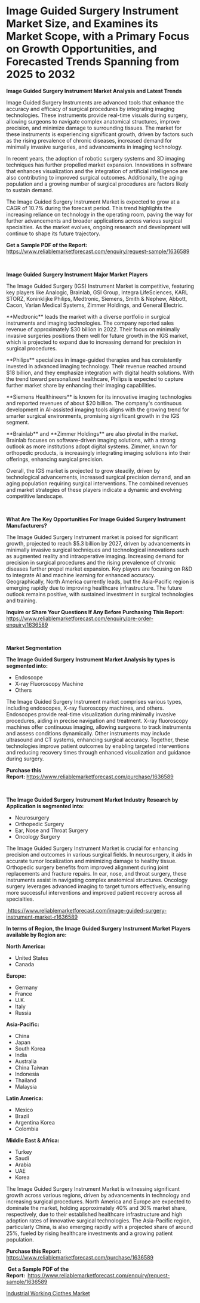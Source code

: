 <p><h1>Image Guided Surgery Instrument Market Size, and Examines its Market Scope, with a Primary Focus on Growth Opportunities, and Forecasted Trends Spanning from 2025 to 2032</h1></p><p><strong>Image Guided Surgery Instrument Market Analysis and Latest Trends</strong></p>
<p><p>Image Guided Surgery Instruments are advanced tools that enhance the accuracy and efficacy of surgical procedures by integrating imaging technologies. These instruments provide real-time visuals during surgery, allowing surgeons to navigate complex anatomical structures, improve precision, and minimize damage to surrounding tissues. The market for these instruments is experiencing significant growth, driven by factors such as the rising prevalence of chronic diseases, increased demand for minimally invasive surgeries, and advancements in imaging technology.</p><p>In recent years, the adoption of robotic surgery systems and 3D imaging techniques has further propelled market expansion. Innovations in software that enhances visualization and the integration of artificial intelligence are also contributing to improved surgical outcomes. Additionally, the aging population and a growing number of surgical procedures are factors likely to sustain demand.</p><p>The Image Guided Surgery Instrument Market is expected to grow at a CAGR of 10.7% during the forecast period. This trend highlights the increasing reliance on technology in the operating room, paving the way for further advancements and broader applications across various surgical specialties. As the market evolves, ongoing research and development will continue to shape its future trajectory.</p></p>
<p><strong>Get a Sample PDF of the Report:&nbsp;</strong> <a href="https://www.reliablemarketforecast.com/enquiry/request-sample/1636589?utm_campaign=3386&utm_medium=2&utm_source=Github&utm_content=ia&utm_term=23032025&utm_id=image-guided-surgery-instrument">https://www.reliablemarketforecast.com/enquiry/request-sample/1636589</a></p>
<p>&nbsp;</p>
<p><strong>Image Guided Surgery Instrument Major Market Players</strong></p>
<p><p>The Image Guided Surgery (IGS) Instrument Market is competitive, featuring key players like Analogic, Brainlab, GSI Group, Integra LifeSciences, KARL STORZ, Koninklijke Philips, Medtronic, Siemens, Smith & Nephew, Abbott, Cacon, Varian Medical Systems, Zimmer Holdings, and General Electric.</p><p>**Medtronic** leads the market with a diverse portfolio in surgical instruments and imaging technologies. The company reported sales revenue of approximately $30 billion in 2022. Their focus on minimally invasive surgeries positions them well for future growth in the IGS market, which is projected to expand due to increasing demand for precision in surgical procedures.</p><p>**Philips** specializes in image-guided therapies and has consistently invested in advanced imaging technology. Their revenue reached around $18 billion, and they emphasize integration with digital health solutions. With the trend toward personalized healthcare, Philips is expected to capture further market share by enhancing their imaging capabilities.</p><p>**Siemens Healthineers** is known for its innovative imaging technologies and reported revenues of about $20 billion. The company's continuous development in AI-assisted imaging tools aligns with the growing trend for smarter surgical environments, promising significant growth in the IGS segment.</p><p>**Brainlab** and **Zimmer Holdings** are also pivotal in the market. Brainlab focuses on software-driven imaging solutions, with a strong outlook as more institutions adopt digital systems. Zimmer, known for orthopedic products, is increasingly integrating imaging solutions into their offerings, enhancing surgical precision.</p><p>Overall, the IGS market is projected to grow steadily, driven by technological advancements, increased surgical precision demand, and an aging population requiring surgical interventions. The combined revenues and market strategies of these players indicate a dynamic and evolving competitive landscape.</p></p>
<p>&nbsp;</p>
<p><strong>What Are The Key Opportunities For Image Guided Surgery Instrument Manufacturers?</strong></p>
<p><p>The Image Guided Surgery Instrument market is poised for significant growth, projected to reach $5.3 billion by 2027, driven by advancements in minimally invasive surgical techniques and technological innovations such as augmented reality and intraoperative imaging. Increasing demand for precision in surgical procedures and the rising prevalence of chronic diseases further propel market expansion. Key players are focusing on R&D to integrate AI and machine learning for enhanced accuracy. Geographically, North America currently leads, but the Asia-Pacific region is emerging rapidly due to improving healthcare infrastructure. The future outlook remains positive, with sustained investment in surgical technologies and training.</p></p>
<p><strong>Inquire or Share Your Questions If Any Before Purchasing This Report:</strong> <a href="https://www.reliablemarketforecast.com/enquiry/pre-order-enquiry/1636589?utm_campaign=3386&utm_medium=2&utm_source=Github&utm_content=ia&utm_term=23032025&utm_id=image-guided-surgery-instrument">https://www.reliablemarketforecast.com/enquiry/pre-order-enquiry/1636589</a></p>
<p>&nbsp;</p>
<p><strong>Market Segmentation</strong></p>
<p><strong>The Image Guided Surgery Instrument Market Analysis by types is segmented into:</strong></p>
<p><ul><li>Endoscope</li><li>X-ray Fluoroscopy Machine</li><li>Others</li></ul></p>
<p><p>The Image Guided Surgery Instrument market comprises various types, including endoscopes, X-ray fluoroscopy machines, and others. Endoscopes provide real-time visualization during minimally invasive procedures, aiding in precise navigation and treatment. X-ray fluoroscopy machines offer continuous imaging, allowing surgeons to track instruments and assess conditions dynamically. Other instruments may include ultrasound and CT systems, enhancing surgical accuracy. Together, these technologies improve patient outcomes by enabling targeted interventions and reducing recovery times through enhanced visualization and guidance during surgery.</p></p>
<p><strong>Purchase this Report:&nbsp;</strong><a href="https://www.reliablemarketforecast.com/purchase/1636589?utm_campaign=3386&utm_medium=2&utm_source=Github&utm_content=ia&utm_term=23032025&utm_id=image-guided-surgery-instrument">https://www.reliablemarketforecast.com/purchase/1636589</a></p>
<p>&nbsp;</p>
<p><strong>The Image Guided Surgery Instrument Market Industry Research by Application is segmented into:</strong></p>
<p><ul><li>Neurosurgery</li><li>Orthopedic Surgery</li><li>Ear, Nose and Throat Surgery</li><li>Oncology Surgery</li></ul></p>
<p><p>The Image Guided Surgery Instrument Market is crucial for enhancing precision and outcomes in various surgical fields. In neurosurgery, it aids in accurate tumor localization and minimizing damage to healthy tissue. Orthopedic surgery benefits from improved alignment during joint replacements and fracture repairs. In ear, nose, and throat surgery, these instruments assist in navigating complex anatomical structures. Oncology surgery leverages advanced imaging to target tumors effectively, ensuring more successful interventions and improved patient recovery across all specialties.</p></p>
<p><a href="https://www.reliablemarketforecast.com/image-guided-surgery-instrument-market-r1636589?utm_campaign=3386&utm_medium=2&utm_source=Github&utm_content=ia&utm_term=23032025&utm_id=image-guided-surgery-instrument">&nbsp;https://www.reliablemarketforecast.com/image-guided-surgery-instrument-market-r1636589</a></p>
<p><strong>In terms of Region, the Image Guided Surgery Instrument Market Players available by Region are:</strong></p>
<p>
    <p> <strong> North America: </strong>
        <ul>
            <li>United States</li>
            <li>Canada</li>
        </ul>
        </p> 
    <p> <strong> Europe: </strong>
        <ul>
            <li>Germany</li>
            <li>France</li>
            <li>U.K.</li>
            <li>Italy</li>
            <li>Russia</li>
        </ul>
        </p> 
    <p> <strong> Asia-Pacific: </strong>
        <ul>
            <li>China</li>
            <li>Japan</li>
            <li>South Korea</li>
            <li>India</li>
            <li>Australia</li>
            <li>China Taiwan</li>
            <li>Indonesia</li>
            <li>Thailand</li>
            <li>Malaysia</li>
        </ul>
        </p> 
    <p> <strong> Latin America: </strong>
        <ul>
            <li>Mexico</li>
            <li>Brazil</li>
            <li>Argentina Korea</li>
            <li>Colombia</li>
        </ul>
        </p> 
    <p> <strong> Middle East & Africa: </strong>
        <ul>
            <li>Turkey</li>
            <li>Saudi</li>
            <li>Arabia</li>
            <li>UAE</li>
            <li>Korea</li>
        </ul>
    </p>
    </p>
<p><p>The Image Guided Surgery Instrument Market is witnessing significant growth across various regions, driven by advancements in technology and increasing surgical procedures. North America and Europe are expected to dominate the market, holding approximately 40% and 30% market share, respectively, due to their established healthcare infrastructure and high adoption rates of innovative surgical technologies. The Asia-Pacific region, particularly China, is also emerging rapidly with a projected share of around 25%, fueled by rising healthcare investments and a growing patient population.</p></p>
<p><strong>Purchase this Report: </strong><a href="https://www.reliablemarketforecast.com/purchase/1636589?utm_campaign=3386&utm_medium=2&utm_source=Github&utm_content=ia&utm_term=23032025&utm_id=image-guided-surgery-instrument">https://www.reliablemarketforecast.com/purchase/1636589</a></p>
<p>&nbsp;<strong>Get a Sample PDF of the Report:&nbsp;&nbsp;</strong><a href="https://www.reliablemarketforecast.com/enquiry/request-sample/1636589?utm_campaign=3386&utm_medium=2&utm_source=Github&utm_content=ia&utm_term=23032025&utm_id=image-guided-surgery-instrument">https://www.reliablemarketforecast.com/enquiry/request-sample/1636589</a></p>
<p><strong></strong></p>
<p><p><a href="https://github.com/beyeagamizjp/Market-Research-Report-List-1/blob/main/industrial-working-clothes-market.md?utm_campaign=3386&utm_medium=2&utm_source=Github&utm_content=ia&utm_term=23032025&utm_id=image-guided-surgery-instrument">Industrial Working Clothes Market</a></p></p>